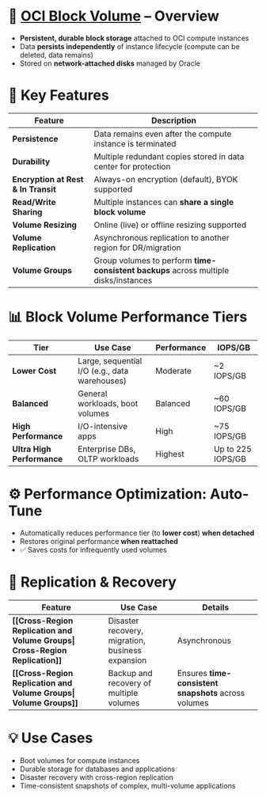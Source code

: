 # 🧱 **[OCI Block Volume](https://docs.oracle.com/en-us/iaas/Content/Block/home.htm) – Overview**

- **Persistent, durable block storage** attached to OCI compute instances    
- Data **persists independently** of instance lifecycle (compute can be deleted, data remains)    
- Stored on **network-attached disks** managed by Oracle

# 🔐 **Key Features**

|Feature|Description|
|---|---|
|**Persistence**|Data remains even after the compute instance is terminated|
|**Durability**|Multiple redundant copies stored in data center for protection|
|**Encryption at Rest & In Transit**|Always-on encryption (default), BYOK supported|
|**Read/Write Sharing**|Multiple instances can **share a single block volume**|
|**Volume Resizing**|Online (live) or offline resizing supported|
|**Volume Replication**|Asynchronous replication to another region for DR/migration|
|**Volume Groups**|Group volumes to perform **time-consistent backups** across multiple disks/instances|

# 📊 **Block Volume Performance Tiers**

|Tier|Use Case|Performance|IOPS/GB|
|---|---|---|---|
|**Lower Cost**|Large, sequential I/O (e.g., data warehouses)|Moderate|~2 IOPS/GB|
|**Balanced**|General workloads, boot volumes|Balanced|~60 IOPS/GB|
|**High Performance**|I/O-intensive apps|High|~75 IOPS/GB|
|**Ultra High Performance**|Enterprise DBs, OLTP workloads|Highest|Up to 225 IOPS/GB|

# ⚙️ **Performance Optimization: Auto-Tune**

- Automatically reduces performance tier (to **lower cost**) **when detached**
- Restores original performance **when reattached**
- ✅ Saves costs for infrequently used volumes

# 🔁 **Replication & Recovery**

| Feature                                                                       | Use Case                                         | Details                                              |
| ----------------------------------------------------------------------------- | ------------------------------------------------ | ---------------------------------------------------- |
| **[[Cross-Region Replication and Volume Groups\| Cross-Region Replication]]** | Disaster recovery, migration, business expansion | Asynchronous                                         |
| **[[Cross-Region Replication and Volume Groups\| Volume Groups]]**            | Backup and recovery of multiple volumes          | Ensures **time-consistent snapshots** across volumes |

# 💡 **Use Cases**

- Boot volumes for compute instances    
- Durable storage for databases and applications
- Disaster recovery with cross-region replication
- Time-consistent snapshots of complex, multi-volume applications
